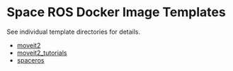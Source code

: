 Space ROS Docker Image Templates
================================

See individual template directories for details.

* [moveit2](./moveit2)
* [moveit2_tutorials](./moveit2_tutorials)
* [spaceros](./spaceros)
